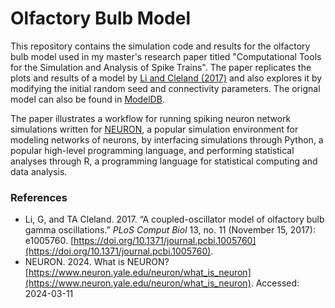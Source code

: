 # Olfactory Bulb Model 


This repository contains the simulation code and results for the olfactory bulb model used in my master's 
research paper titled "Computational Tools for the Simulation and Analysis of Spike Trains". The paper 
replicates the plots and results of a model by [Li and Cleland (2017)](#references) and also explores it 
by modifying the initial random seed and connectivity parameters. The orignal model can also be found 
in [ModelDB](https://modeldb.science/232097). 

The paper illustrates a workflow for running spiking neuron network simulations written for [NEURON](#references), a popular simulation environment for modeling networks of neurons, by interfacing simulations through Python, a popular high-level programming language, and performing statistical analyses through R, a programming language for statistical computing and data analysis.


### References

- Li, G, and TA Cleland. 2017. “A coupled-oscillator model of olfactory bulb gamma oscillations.” *PLoS Comput Biol* 13, no. 11 (November 15, 2017): e1005760. [https://doi.org/10.1371/journal.pcbi.1005760](https://doi.org/10.1371/journal.pcbi.1005760).
- NEURON. 2024. What is NEURON? [https://www.neuron.yale.edu/neuron/what_is_neuron](https://www.neuron.yale.edu/neuron/what_is_neuron). Accessed: 2024-03-11